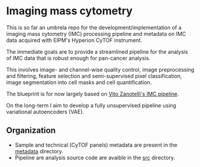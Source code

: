 # Imaging mass cytometry

This is so far an umbrela repo for the development/implementation of a imaging
mass cytometry (IMC) processing pipeline and metadata on IMC data acquired with
EIPM's Hyperion CyTOF instrument.

The immediate goals are to provide a streamlined pipeline for the analysis of IMC
data that is robust enough for pan-cancer analysis.

This involves image- and channel-wise quality control, image preprocessing and
filtering, feature selection and semi-supervised pixel classification,
image segmentation into cell masks and cell quantification.

The blueprint is for now largely based on
[Vito Zanotelli's IMC pipeline](https://github.com/BodenmillerGroup/ImcSegmentationPipeline).

On the long-term I aim to develop a fully unsupervised pipeline using
variational autoencoders (VAE).

## Organization

- Sample and technical (CyTOF panels) metadata are present in the
[metadata](metadata/) directory.
- Pipeline are analysis source code are avaible in the [src](src/) directory.
